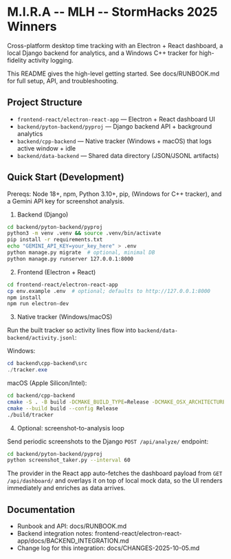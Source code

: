 # M.I.R.A -- MLH -- StormHacks 2025 Winners

Cross-platform desktop time tracking with an Electron + React dashboard, a local Django backend for analytics, and a Windows C++ tracker for high-fidelity activity logging.

This README gives the high-level getting started. See docs/RUNBOOK.md for full setup, API, and troubleshooting.

## Project Structure

- `frontend-react/electron-react-app` — Electron + React dashboard UI
- `backend/pyton-backend/pyproj` — Django backend API + background analytics
- `backend/cpp-backend` — Native tracker (Windows + macOS) that logs active window + idle
- `backend/data-backend` — Shared data directory (JSON/JSONL artifacts)

## Quick Start (Development)

Prereqs: Node 18+, npm, Python 3.10+, pip, (Windows for C++ tracker), and a Gemini API key for screenshot analysis.

1) Backend (Django)

```bash
cd backend/pyton-backend/pyproj
python3 -m venv .venv && source .venv/bin/activate
pip install -r requirements.txt
echo "GEMINI_API_KEY=your_key_here" > .env
python manage.py migrate  # optional, minimal DB
python manage.py runserver 127.0.0.1:8000
```

2) Frontend (Electron + React)

```bash
cd frontend-react/electron-react-app
cp env.example .env  # optional; defaults to http://127.0.0.1:8000
npm install
npm run electron-dev
```

3) Native tracker (Windows/macOS)

Run the built tracker so activity lines flow into `backend/data-backend/activity.jsonl`:

Windows:
```powershell
cd backend\cpp-backend\src
./tracker.exe
```

macOS (Apple Silicon/Intel):
```bash
cd backend/cpp-backend
cmake -S . -B build -DCMAKE_BUILD_TYPE=Release -DCMAKE_OSX_ARCHITECTURES=arm64   # use x86_64 on Intel
cmake --build build --config Release
./build/tracker
```

4) Optional: screenshot-to-analysis loop

Send periodic screenshots to the Django `POST /api/analyze/` endpoint:

```bash
cd backend/pyton-backend/pyproj
python screenshot_taker.py --interval 60
```

The provider in the React app auto-fetches the dashboard payload from `GET /api/dashboard/` and overlays it on top of local mock data, so the UI renders immediately and enriches as data arrives.

## Documentation

- Runbook and API: docs/RUNBOOK.md
- Backend integration notes: frontend-react/electron-react-app/docs/BACKEND_INTEGRATION.md
- Change log for this integration: docs/CHANGES-2025-10-05.md
